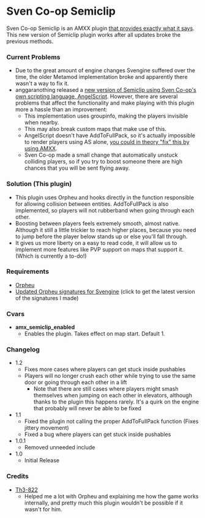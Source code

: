 # Sven Co-op Semiclip

Sven Co-op Semiclip is an AMXX plugin [that provides exactly what it says](https://tvtropes.org/pmwiki/pmwiki.php/Main/ExactlyWhatItSaysOnTheTin). This new version of Semiclip plugin works after all updates broke the previous methods.

### Current Problems

* Due to the great amount of engine changes Svengine suffered over the time, the older Metamod implementation broke and apparently there wasn't a way to fix it.
* anggaranothing released a [new version of Semiclip using Sven Co-op's own scripting language, AngelScript](https://gitlab.com/an-sc-projects/svencoop-as-semiclip). However, there are several problems that affect the functionality and make playing with this plugin more a hassle than an improvement:
  * This implementation uses groupinfo, making the players invisible when nearby.
  * This may also break custom maps that make use of this.
  * AngelScript doesn't have AddToFullPack, so it's actually impossible to render players using AS alone, [you could in theory "fix" this by using AMXX](https://github.com/gabuch2/Sven_Semiclip_Utils). 
  * Sven Co-op made a small change that automatically unstuck colliding players, so if you try to boost someone there are high chances that you will be sent flying away.


### Solution (This plugin)

* This plugin uses Orpheu and hooks directly in the function responsible for allowing collision between entities.
AddToFullPack is also implemented, so players will not rubberband when going through each other.
* Boosting between players feels extremely smooth, almost native. Although it still a little trickier to reach higher places, because you need to jump before the player below stands up or else you'll fall through.
* It gives us more liberty on a easy to read code, it will allow us to implement more features like PVP support on maps that support it. (Which is currently a to-do!)


### Requirements

* [Orpheu](https://github.com/Arkshine/Orpheu/releases)
* [Updated Orpheu signatures for Svengine](https://github.com/gabuch2/OrpheuSignatures/archive/refs/heads/Svengine.zip) (click to get the latest version of the signatures I made)


### Cvars

* **amx_semiclip_enabled**
  * Enables the plugin. Takes effect on map start. Default 1.


### Changelog

* 1.2
  * Fixes more cases where players can get stuck inside pushables
  * Players will no longer crush each other while trying to use the same door or going through each other in a lift
    * Note that there are still cases where players might smash themselves when jumping on each other in elevators, although thanks to the plugin this happens rarely. It's a quirk on the engine that probably will never be able to be fixed
* 1.1
  * Fixed the plugin not calling the proper AddToFullPack function (Fixes jittery movement)
  * Fixed a bug where players can get stuck inside pushables
* 1.0.1
  * Removed unneeded include
* 1.0
  * Initial Release


### Credits

* [Th3-822](https://github.com/Th3-822)
   * Helped me a lot with Orpheu and explaining me how the game works internally, and pretty much this plugin wouldn't be possible if it wasn't for him.
